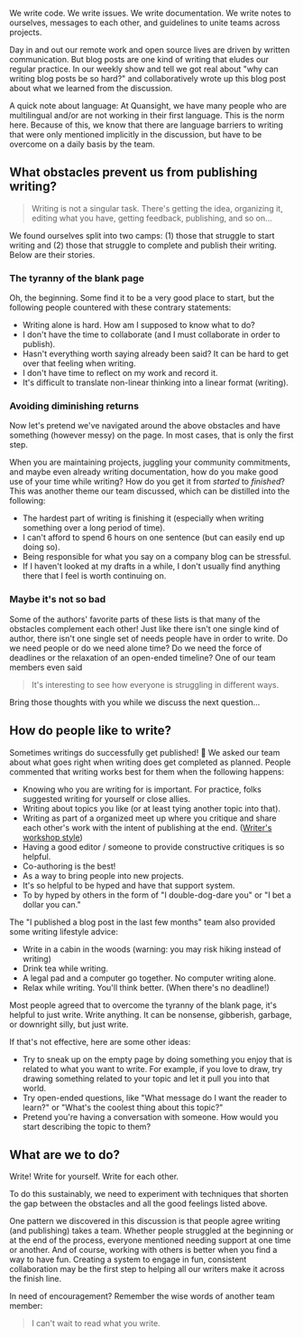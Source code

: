 <!--
.. title: Why is writing blog posts hard?
.. slug: why-is-writing-blog-posts-hard
.. date: 2022-02-22 14:00:00 UTC+01:00
.. author: Tania Allard, Kate Brack, Tony Fast, Rohit Goswami, Eric Kelly, Mars Lee, Dharhas Pothina, Isabela Presedo-Floyd, Dillon Roach, Melissa Weber Mendonça
.. tags: Writing
.. category:
.. link:
.. description:
.. type: text
.. previewimage:
-->

We write code. We write issues. We write documentation. We write notes to 
ourselves, messages to each other, and guidelines to unite teams across 
projects.

Day in and out our remote work and open source lives are driven by written 
communication. But blog posts are one kind of writing that eludes our regular 
practice. In our weekly show and tell we got real about "why can writing blog 
posts be so hard?" and collaboratively wrote up this blog post about what we learned 
from the discussion.

<!-- TEASER_END -->

A quick note about language: At Quansight, we have many people who are 
multilingual and/or are not working in their first language. This is the norm 
here. Because of this, we know that there are language barriers to writing that 
were only mentioned implicitly in the discussion, but have to be overcome on a daily
basis by the team.

## What obstacles prevent us from publishing writing?

> Writing is not a singular task. There's getting the idea, organizing it, 
editing what you have, getting feedback, publishing, and so on…

We found ourselves split into two camps: (1) those that struggle to start 
writing and (2) those that struggle to complete and publish their writing. 
Below are their stories.

### The tyranny of the blank page

Oh, the beginning. Some find it to be a very good place to start, but the following 
people countered with these contrary statements:

- Writing alone is hard. How am I supposed to know what to do?
- I don't have the time to collaborate (and I must collaborate in order to 
publish).
- Hasn't everything worth saying already been said? It can be hard to get over 
that feeling when writing.
- I don't have time to reflect on my work and record it.
- It's difficult to translate non-linear thinking into a linear format 
(writing).

### Avoiding diminishing returns

Now let's pretend we've navigated around the above obstacles and have something 
(however messy) on the page. In most cases, that is only the first step. 

When you are maintaining projects, juggling your community commitments, and 
maybe even already writing documentation, how do you make good use of your 
time while writing? How do you get it from *started* to *finished*? This was 
another theme our team discussed, which can be distilled into the following:

- The hardest part of writing is finishing it (especially when writing something over 
a long period of time).
- I can't afford to spend 6 hours on one sentence (but can easily  end up doing so).
- Being responsible for what you say on a company blog can be stressful.
- If I haven't looked at my drafts in a while, I don't usually find anything 
there that I feel is worth continuing on.

### Maybe it's not so bad

Some of the authors' favorite parts of these lists is that many of the 
obstacles complement each other! Just like there isn't one single kind of 
author, there isn't one single set of needs people have in order to write. Do 
we need people or do we need alone time? Do we need the force of deadlines or 
the relaxation of an open-ended timeline? One of our team members even said

> It's interesting to see how everyone is struggling in different ways.

Bring those thoughts with you while we discuss the next question…

## How do people like to write?

Sometimes writings do successfully get published! 🎉 We asked our team about 
what goes right when writing does get completed as planned. People 
commented that writing works best for them when the following happens:

- Knowing who you are writing for is important. For practice, folks suggested 
writing for yourself or close allies.
- Writing about topics you like (or at least tying another topic into that).
- Writing as part of a organized meet up where you critique and share 
each other's work with the intent of publishing at the end. ([Writer's workshop style](https://github.com/Quansight/writers-workshop))
- Having a good editor / someone to provide constructive critiques is so helpful.
- Co-authoring is the best!
- As a way to bring people into new projects.
- It's so helpful to be hyped and have that support system.
- To by hyped by others in the form of "I double-dog-dare you" or "I bet a 
dollar you can."

The "I published a blog post in the last few months" team also provided some 
writing lifestyle advice:

- Write in a cabin in the woods (warning: you may risk hiking instead of 
writing)
- Drink tea while writing.
- A legal pad and a computer go together. No computer writing alone.
- Relax while writing. You'll think better. (When there's no deadline!)

Most people agreed that to overcome the tyranny of the blank page, it's helpful to just write.  Write anything.  It can be nonsense, gibberish, garbage, or downright silly, but just write. 

If that's not effective, here are some other ideas:
- Try to sneak up on the empty page by doing something you enjoy that is related to what you want to write.  For example, if you love to draw, try drawing something related to your topic and let it pull you into that world.
- Try open-ended questions, like "What message do I want the reader to learn?" or "What's the coolest thing about this topic?"
- Pretend you're having a conversation with someone.  How would you start describing the topic to them?

## What are we to do?

Write! Write for yourself. Write for each other. 

To do this sustainably, we need to experiment with techniques that shorten the 
gap between the obstacles and all the good feelings listed above.

One pattern we discovered in this discussion is that people agree writing (and 
publishing) takes a team. Whether people struggled at the beginning or at the end of 
the process, everyone mentioned needing support at one time or another. And of 
course, working with others is better when you find a way to have fun. Creating 
a system to engage in fun, consistent collaboration may be the first step to helping all our writers make it across the finish line.

In need of encouragement? Remember the wise words of another team member:

> I can't wait to read what you write.